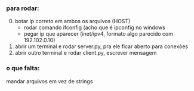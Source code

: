 ### para rodar:
0. botar ip correto em ambos os arquivos (HOST)
    * rodar comando ifconfig (acho que é ipconfig no windows
    * pegar ip que aparecer (inet/ipv4, formato algo parecido com 192.102.0.10)
1. abrir um terminal e rodar server.py, pra ele ficar aberto para conexões
2. abrir outro terminal e rodar client.py, escrever mensagem 

### o que falta:

mandar arquivos em vez de strings
